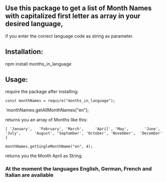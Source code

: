 ## Use this package to get a list of Month Names with capitalized first letter as array in your desired language,
if you enter the correct language code as string as parameter.

## Installation:

npm install months_in_language


## Usage:

require the package after installing:

`const monthNames = require("months_in_language");`


`monthNames.getAllMonthNames("en");

returns you an array of Months like this:

`[
  'January',   'February',
  'March',     'April',
  'May',       'June',
  'July',      'August',
  'September', 'October',
  'November',  'December'
]`


`monthNames.getSingleMonthName("en", 4);` 

returns you the Month April as String.


### At the moment the languages English, German, French and Italian are available
